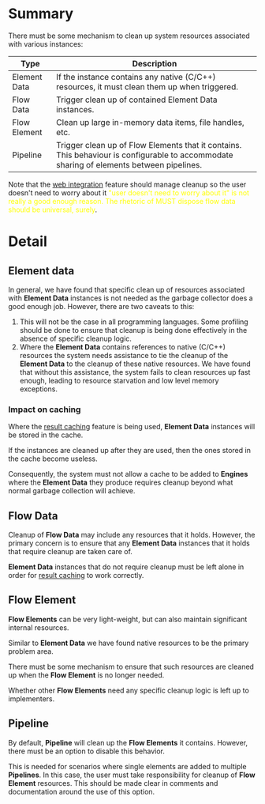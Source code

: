 # Summary

There must be some mechanism to clean up system resources 
associated with various instances:

| Type | Description                                                                                                                              |
|---|------------------------------------------------------------------------------------------------------------------------------------------|
| Element Data | If the instance contains any native (C/C++) resources, it must clean them up when triggered.                                             |
| Flow Data    | Trigger clean up of contained Element Data instances.                                                                                    |
| Flow Element | Clean up large in-memory data items, file handles, etc.                                                                                  |
| Pipeline     | Trigger clean up of Flow Elements that it contains. This behaviour is configurable to accommodate sharing of elements between pipelines. |

Note that the [web integration](web-integration.md) feature should manage cleanup 
so the user doesn't need to worry about it 
<span style="color:yellow">"user doesn't need to worry about it" is 
not really a good enough reason. The rhetoric of MUST dispose flow data should
be universal, surely</span>.

# Detail

## Element data

In general, we have found that specific clean up of resources associated with 
**Element Data** instances is not needed as the garbage collector does a good 
enough job.
However, there are two caveats to this:

1. This will not be the case in all programming languages. Some profiling should
   be done to ensure that cleanup is being done effectively in the absence of
   specific cleanup logic.
2. Where the **Element Data** contains references to native (C/C++) resources
   the system needs assistance to tie the cleanup of the **Element Data** to 
   the cleanup of these native resources. We have found that without this 
   assistance, the system fails to clean resources up fast enough, leading to 
   resource starvation and low level memory exceptions.

### Impact on caching

Where the [result caching](caching.md) feature is being used, **Element Data** 
instances will be stored in the cache.

If the instances are cleaned up after they are used, then the ones stored in
the cache become useless.

Consequently, the system must not allow a cache to be added to **Engines** 
where the **Element Data** they produce requires cleanup beyond what normal
garbage collection will achieve.

## Flow Data

Cleanup of **Flow Data** may include any resources that it holds. However,
the primary concern is to ensure that any **Element Data** instances that 
it holds that require cleanup are taken care of.

**Element Data** instances that do not require cleanup must be left alone
in order for [result caching](caching.md) to work correctly.

## Flow Element

**Flow Elements** can be very light-weight, but can also maintain significant 
internal resources.

Similar to **Element Data** we have found native resources to be 
the primary problem area.

There must be some mechanism to ensure that such resources are cleaned up 
when the **Flow Element** is no longer needed. 

Whether other **Flow Elements** need any specific cleanup logic is 
left up to implementers.

## Pipeline

By default, **Pipeline** will clean up the **Flow Elements** it contains. 
However, there must be an option to disable this behavior.

This is needed for scenarios where single elements are added to multiple
**Pipelines**.
In this case, the user must take responsibility for cleanup of 
**Flow Element** resources. This should be made clear in comments and 
documentation around the use of this option.


